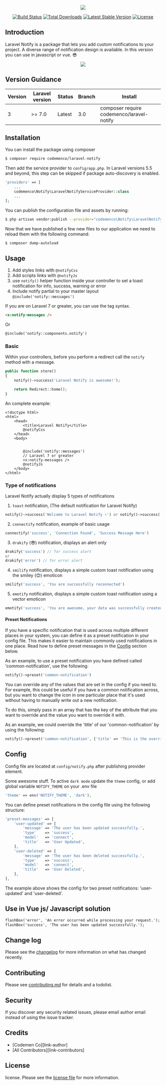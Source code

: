 <p align="center"><img src="https://laravel.cm/img/brand/laravel-notify.svg"></p>

<p align="center">
<a href="https://travis-ci.org/codemenco/laravel-notify"><img src="https://img.shields.io/travis/codemenco/laravel-notify/master.svg?style=flat-square" alt="Build Status"></a>
<a href="https://packagist.org/packages/codemenco/laravel-notify"><img src="https://poser.pugx.org/codemenco/laravel-notify/d/total.svg" alt="Total Downloads"></a>
<a href="https://packagist.org/packages/codemenco/laravel-notify"><img src="https://poser.pugx.org/codemenco/laravel-notify/v/stable.svg" alt="Latest Stable Version"></a>
<a href="https://packagist.org/packages/codemenco/laravel-notify"><img src="https://poser.pugx.org/codemenco/laravel-notify/license.svg" alt="License"></a>
</p>

## Introduction

Laravel Notify is a package that lets you add custom notifications to your project. 
A diverse range of notification design is available. In this version you can use in javascript or vue. 😎

<p align="center">
<img src="https://i.imgur.com/mZVVn3L.png">
</p>

## Version Guidance

| Version | Laravel version       |  Status         | Branch | Install                                             |
|---------|-----------------------|-----------------|--------|-----------------------------------------------------|
| 3     | >= 7.0                | Latest          | 3.0    | composer require codemenco/laravel-notify        |


## Installation 

You can install the package using composer

```sh
$ composer require codemenco/laravel-notify
```

Then add the service provider to `config/app.php`. In Laravel versions 5.5 and beyond, this step can be skipped if package auto-discovery is enabled.

```php
'providers' => [
    ...
    codemenco\Notify\LaravelNotifyServiceProvider::class
    ...
];
```

You can publish the configuration file and assets by running:
 
```sh
$ php artisan vendor:publish --provider="codemenco\Notify\LaravelNotifyServiceProvider"
```

Now that we have published a few new files to our application we need to reload them with the following command:

```sh
$ composer dump-autoload
```

## Usage 

1. Add styles links with `@notifyCss`
2. Add scripts links with `@notifyJs`
3. use `notify()` helper function inside your controller to set a toast notification for info, success, warning or error
4. Include notify partial to your master layout `@include('notify::messages')`

If you are on Laravel 7 or greater, you can use the tag syntax.

```html
<x:notify-messages />
```
Or
```html
@include('notify::components.notify')
```

### Basic

Within your controllers, before you perform a redirect call the `notify` method with a message.

```php
public function store()
{
    notify()->success('Laravel Notify is awesome!');

    return Redirect::home();
}
```

An complete example:

```blade
<!doctype html>
<html>
    <head>
        <title>Laravel Notify</title>
        @notifyCss
    </head>
    <body>
        
        
        @include('notify::messages')
        // Laravel 7 or greater
        <x:notify-messages />
        @notifyJs
    </body>
</html>
```

### Type of notifications
 
Laravel Notify actually display 5 types of notifications

1. `toast` notification, (The default notification for Laravel Notify)

```php
notify()->success('Welcome to Laravel Notify ⚡️') or notify()->success('Welcome to Laravel Notify ⚡️', 'My custom title')
```
 
2. `connectify` notification, example of basic usage

```php
connectify('success', 'Connection Found', 'Success Message Here')
```

3. `drakify` (😎) notification, displays an alert only

```php
drakify('success') // for success alert 
or
drakify('error') // for error alert 
```

4. `smilify` notification, displays a simple custom toast notification using the smiley (😊) emoticon

```php
smilify('success', 'You are successfully reconnected')
```

5. `emotify` notification, displays a simple custom toast notification using a vector emoticon

```php
emotify('success', 'You are awesome, your data was successfully created')
```

#### Preset Notifications

If you have a specific notification that is used across multiple different places in your system, you can define it
as a preset notification in your config file. This makes it easier to maintain commonly used notifications in one place. 
Read how to define preset messages in the [Config](#config) section below.

As an example, to use a preset notification you have defined called 'common-notification', use the following:

```php
notify()->preset('common-notification')
``` 

You can override any of the values that are set in the config if you need to. For example, this could be useful if you 
have a common notification across, but you want to change the icon in one particular place that it's used without having
to manually write out a new notification.

To do this, simply pass in an array that has the key of the attribute that you want to override and the value you want
to override it with.

As an example, we could override the 'title' of our 'common-notification' by using the following:

```php
notify()->preset('common-notification', ['title' => 'This is the overridden title'])
```

## Config

Config file are located at `config/notify.php` after publishing provider element.

Some awesome stuff. To active `dark mode` update the `theme` config, or add global variable `NOTIFY_THEME` on your .env file

```php
'theme' => env('NOTIFY_THEME', 'dark'),
```

You can define preset notifications in the config file using the following structure:

```php
'preset-messages' => [
    'user-updated' => [
        'message' => 'The user has been updated successfully.',
        'type'    => 'success',
        'model'   => 'connect',
        'title'   => 'User Updated',
    ],
    'user-deleted' => [
        'message' => 'The user has been deleted successfully.',
        'type'    => 'success',
        'model'   => 'connect',
        'title'   => 'User Deleted',
    ],
],
```

The example above shows the config for two preset notifications: 'user-updated' and 'user-deleted'.

## Use in Vue js/ Javascript solution

```html
flashBox('error', 'An error occurred while processing your request.');
flashBox('success', 'The user has been updated successfully.');
```

## Change log

Please see the [changelog](changelog.md) for more information on what has changed recently.

## Contributing

Please see [contributing.md](contributing.md) for details and a todolist.

## Security

If you discover any security related issues, please email author email instead of using the issue tracker.

## Credits

- [Codemen Co][link-author]
- [All Contributors][link-contributors]


## License

license. Please see the [license file](license.md) for more information.

